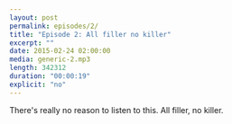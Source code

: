 ```yaml
---
layout: post
permalink: episodes/2/
title: "Episode 2: All filler no killer"
excerpt: ""
date: 2015-02-24 02:00:00
media: generic-2.mp3
length: 342312
duration: "00:00:19"
explicit: "no"
---
```


There's really no reason to listen to this. All filler, no killer.